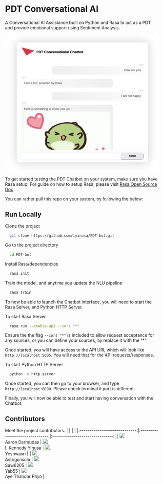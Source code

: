 # PDT Conversational AI
A Conversational AI Assistance built on Python and Rasa to act as a PDT and provide emotional support using Sentiment Analysis.

![Screenshot](assets/images/Screenshot.png)

To get started testing the PDT Chatbot on your system, make sure you have Rasa setup. For guide on how to setup Rasa, please visit [Rasa Open Source Doc](https://rasa.com/docs/rasa/).

You can rather pull this repo on your system, by following the below:

## Run Locally

Clone the project

```bash
  git clone https://github.com/iyinusa/PDT-bot.git
```

Go to the project directory

```bash
  cd PDT-bot
```

Install Rasa/dependencies

```bash
  rasa init
```

Train the model, and anytime you update the NLU pipeline

```bash
  rasa train
```

To now be able to launch the Chatbot Interface, you will need to start the Rasa Server, and Python HTTP Server.

To start Rasa Server

```bash
  rasa run --enable-api --cors "*"
```

Ensure the the flag `--cors "*"` is included to allow request acceptance for any sources, or you can define your sources, by replace it with the "*"

Once started, you will have access to the API URI, which will look like `http://localhost:5005`. You will need that for the API requests/responses.

To start Python HTTP Server

```bash
  python -m http.server
```

Once started, you can then go to your browser, and type `http://localhost:8000`. Please check terminal if port is different.

Finally, you will now be able to test and start having conversation with the Chatbot.

## Contributors

Meet the project contributors.
| | | |
|:-----------------------------:|:-------------------------------:|:-------------------------------:|
| [<img src="https://github.com/adarmudas.png" width="100px"/>](https://github.com/adarmudas/profile)<br />Aaron Darmudas | [<img src="https://github.com/iyinusa.png" width="100px"/>](https://github.com/iyinusa/profile)<br/>I. Kennedy Yinusa | [<img src="https://github.com/yeshwasri.png" width="100px;"/>](https://github.com/yeshwasri/profile)<br/>Yeshwasri | 
| [<img src="https://github.com/astogunsola.png" width="100px;"/>](https://github.com/astogunsola/profile)<br/>Astogunsola | [<img src="https://github.com/Saw6205.png" width="100px;"/>](https://github.com/Saw6205/profile)<br/>Saw6205 | [<img src="https://github.com/yab55.png" width="100px;"/>](https://github.com/yab55/profile)<br/>Yab55 | [<img src="https://github.com/Nirosha19.png" width="100px;"/>](https://github.com/Nirosha19/profile)<br/>Aye Thandar Phyo |
